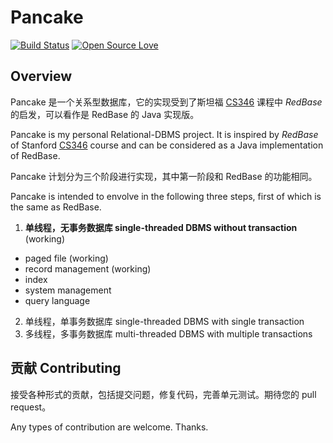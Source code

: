# Pancake

[![Build Status](https://travis-ci.org/nettee/pancake.svg?branch=master)](https://travis-ci.org/nettee/pancake)
[![Open Source Love](https://badges.frapsoft.com/os/gpl/gpl.svg?v=102)](https://github.com/ellerbrock/open-source-badge/)

## Overview

Pancake 是一个关系型数据库，它的实现受到了斯坦福 [CS346][cs346] 课程中 _RedBase_ 的启发，可以看作是 RedBase 的 Java 实现版。

Pancake is my personal Relational-DBMS project. It is inspired by _RedBase_ of Stanford [CS346][cs346] course and can be considered as a Java implementation of RedBase.

[cs346]: https://web.stanford.edu/class/cs346/2015/

Pancake 计划分为三个阶段进行实现，其中第一阶段和 RedBase 的功能相同。

Pancake is intended to envolve in the following three steps, first of which is the same as RedBase.

1. **单线程，无事务数据库 single-threaded DBMS without transaction** (working)
  + paged file (working)
  + record management (working)
  + index
  + system management
  + query language
2. 单线程，单事务数据库 single-threaded DBMS with single transaction
3. 多线程，多事务数据库 multi-threaded DBMS with multiple transactions

## 贡献 Contributing

接受各种形式的贡献，包括提交问题，修复代码，完善单元测试。期待您的 pull request。

Any types of contribution are welcome. Thanks.
